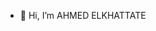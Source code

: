 - 👋 Hi, I’m AHMED ELKHATTATE
<!---
AHMEDELKHATTATE/AHMEDELKHATTATE is a ✨ special ✨ repository because its `README.md` (this file) appears on your GitHub profile.
You can click the Preview link to take a look at your changes.
--->
